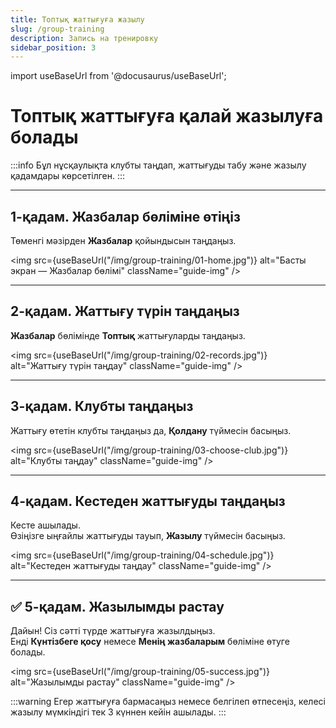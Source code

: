 ```yaml
---
title: Топтық жаттығуға жазылу
slug: /group-training
description: Запись на тренировку
sidebar_position: 3
---
```


import useBaseUrl from '@docusaurus/useBaseUrl';

# Топтық жаттығуға қалай жазылуға болады

:::info
Бұл нұсқаулықта клубты таңдап, жаттығуды табу және жазылу қадамдары көрсетілген.
:::

---

## 1-қадам. **Жазбалар** бөліміне өтіңіз

Төменгі мәзірден **Жазбалар** қойындысын таңдаңыз.

<img src={useBaseUrl("/img/group-training/01-home.jpg")} alt="Басты экран — Жазбалар бөлімі" className="guide-img" />

---

## 2-қадам. Жаттығу түрін таңдаңыз

**Жазбалар** бөлімінде **Топтық** жаттығуларды таңдаңыз.

<img src={useBaseUrl("/img/group-training/02-records.jpg")} alt="Жаттығу түрін таңдау" className="guide-img" />

---

## 3-қадам. Клубты таңдаңыз

Жаттығу өтетін клубты таңдаңыз да, **Қолдану** түймесін басыңыз.

<img src={useBaseUrl("/img/group-training/03-choose-club.jpg")} alt="Клубты таңдау" className="guide-img" />

---

## 4-қадам. Кестеден жаттығуды таңдаңыз

Кесте ашылады.  
Өзіңізге ыңғайлы жаттығуды тауып, **Жазылу** түймесін басыңыз.

<img src={useBaseUrl("/img/group-training/04-schedule.jpg")} alt="Кестеден жаттығуды таңдау" className="guide-img" />

---

## ✅ 5-қадам. Жазылымды растау

Дайын! Сіз сәтті түрде жаттығуға жазылдыңыз.  
Енді **Күнтізбеге қосу** немесе **Менің жазбаларым** бөліміне өтуге болады.

<img src={useBaseUrl("/img/group-training/05-success.jpg")} alt="Жазылымды растау" className="guide-img" />

:::warning
Егер жаттығуға бармасаңыз немесе белгілеп өтпесеңіз, келесі жазылу мүмкіндігі тек 3 күннен кейін ашылады.
:::
